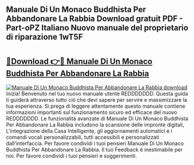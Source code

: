 ## Manuale Di Un Monaco Buddhista Per Abbandonare La Rabbia Download gratuit PDF - Part-oPZ Italiano Nuovo manuale del proprietario di riparazione 1wT5F

# <h2><a href="http://df9z3i.blite.top/?on=Manuale+Di+Un+Monaco+Buddhista+Per+Abbandonare+La+Rabbia">🔗Download 👉🔴 Manuale Di Un Monaco Buddhista Per Abbandonare La Rabbia</a></h2>

[![Manuale Di Un Monaco Buddhista Per Abbandonare La Rabbia download](https://i.imgur.com/lujVjoI.png)](http://df9z3i.blite.top/?on=Manuale+Di+Un+Monaco+Buddhista+Per+Abbandonare+La+Rabbia)
Inizia! Benvenuto nel tuo nuovo manuale utente REDDDDDDD. Questa guida ti guiderà attraverso tutto ciò che devi sapere per servire e massimizzare la tua esperienza. Si prega di leggere attentamente questo manuale contiene informazioni importanti sul funzionamento sicuro ed efficace del nuovo REDDDDDDD. Le funzionalità avanzate di Manuale Di Un Monaco Buddhista Per Abbandonare La Rabbia includono la scansione delle impronte digitali, L'integrazione della Casa Intelligente, gli aggiornamenti automatici e i comandi vocali personalizzabili, tutti accessibili e personalizzati dall'interfaccia. Per favore condividi i tuoi pensieri Manuale Di Un Monaco Buddhista Per Abbandonare La Rabbia. Il tuo Feedback è inestimabile per noi. Per favore condividi i tuoi pensieri e suggerimenti.
